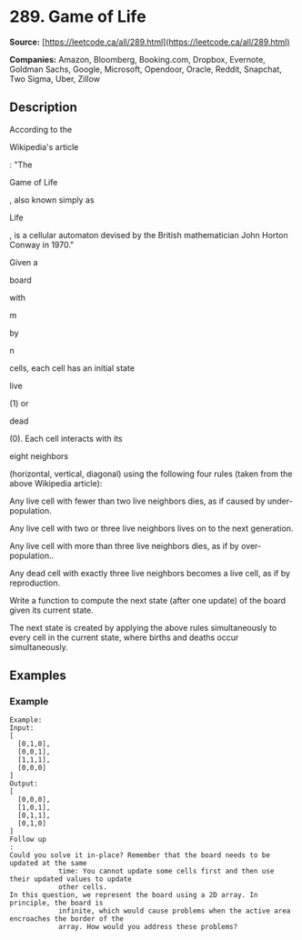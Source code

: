 # 289. Game of Life

**Source:** [https://leetcode.ca/all/289.html](https://leetcode.ca/all/289.html)

**Companies:** Amazon, Bloomberg, Booking.com, Dropbox, Evernote, Goldman Sachs, Google, Microsoft, Opendoor, Oracle, Reddit, Snapchat, Two Sigma, Uber, Zillow

## Description

According to the

Wikipedia's article

: "The

Game of
        Life

, also known simply as

Life

, is a cellular automaton devised by the British
        mathematician John Horton Conway in 1970."

Given a

board

with

m

by

n

cells, each cell has an initial state

live

(1) or

dead

(0). Each cell interacts with its

eight
            neighbors

(horizontal, vertical, diagonal) using the following four rules (taken
        from the above Wikipedia article):

Any live cell with fewer than two live neighbors dies, as if caused by
            under-population.

Any live cell with two or three live neighbors lives on to the next generation.

Any live cell with more than three live neighbors dies, as if by over-population..

Any dead cell with exactly three live neighbors becomes a live cell, as if by
            reproduction.

Write a function to compute the next state (after one update) of the board given its current
        state.

The next state is created by applying the above rules simultaneously to every cell in the current state, where births and deaths occur simultaneously.

## Examples

### Example

```
Example:
Input:
[
  [0,1,0],
  [0,0,1],
  [1,1,1],
  [0,0,0]
]
Output:
[
  [0,0,0],
  [1,0,1],
  [0,1,1],
  [0,1,0]
]
Follow up
:
Could you solve it in-place? Remember that the board needs to be updated at the same
            time: You cannot update some cells first and then use their updated values to update
            other cells.
In this question, we represent the board using a 2D array. In principle, the board is
            infinite, which would cause problems when the active area encroaches the border of the
            array. How would you address these problems?
```

